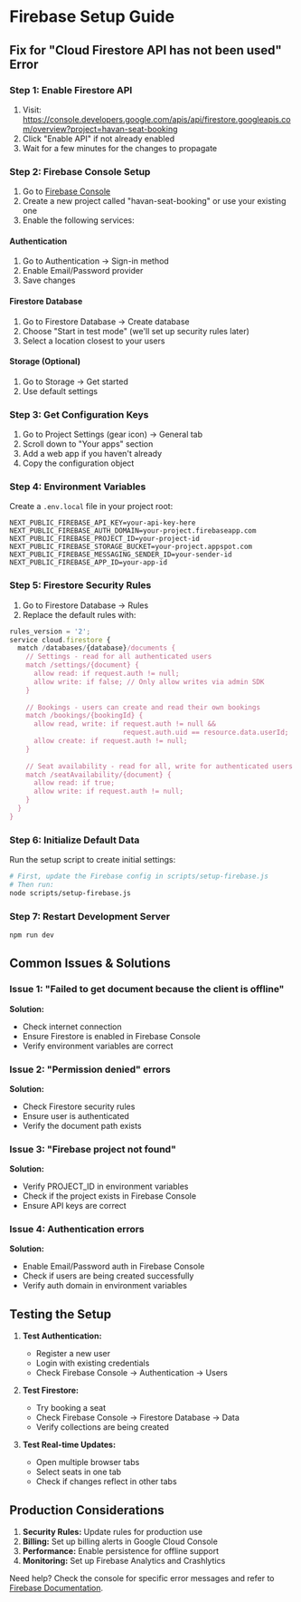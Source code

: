 # Firebase Setup Guide

## Fix for "Cloud Firestore API has not been used" Error

### Step 1: Enable Firestore API
1. Visit: https://console.developers.google.com/apis/api/firestore.googleapis.com/overview?project=havan-seat-booking
2. Click "Enable API" if not already enabled
3. Wait for a few minutes for the changes to propagate

### Step 2: Firebase Console Setup
1. Go to [Firebase Console](https://console.firebase.google.com/)
2. Create a new project called "havan-seat-booking" or use your existing one
3. Enable the following services:

#### Authentication
1. Go to Authentication → Sign-in method
2. Enable Email/Password provider
3. Save changes

#### Firestore Database
1. Go to Firestore Database → Create database
2. Choose "Start in test mode" (we'll set up security rules later)
3. Select a location closest to your users

#### Storage (Optional)
1. Go to Storage → Get started
2. Use default settings

### Step 3: Get Configuration Keys
1. Go to Project Settings (gear icon) → General tab
2. Scroll down to "Your apps" section
3. Add a web app if you haven't already
4. Copy the configuration object

### Step 4: Environment Variables
Create a `.env.local` file in your project root:

```env
NEXT_PUBLIC_FIREBASE_API_KEY=your-api-key-here
NEXT_PUBLIC_FIREBASE_AUTH_DOMAIN=your-project.firebaseapp.com
NEXT_PUBLIC_FIREBASE_PROJECT_ID=your-project-id
NEXT_PUBLIC_FIREBASE_STORAGE_BUCKET=your-project.appspot.com
NEXT_PUBLIC_FIREBASE_MESSAGING_SENDER_ID=your-sender-id
NEXT_PUBLIC_FIREBASE_APP_ID=your-app-id
```

### Step 5: Firestore Security Rules
1. Go to Firestore Database → Rules
2. Replace the default rules with:

```javascript
rules_version = '2';
service cloud.firestore {
  match /databases/{database}/documents {
    // Settings - read for all authenticated users
    match /settings/{document} {
      allow read: if request.auth != null;
      allow write: if false; // Only allow writes via admin SDK
    }
    
    // Bookings - users can create and read their own bookings
    match /bookings/{bookingId} {
      allow read, write: if request.auth != null && 
                            request.auth.uid == resource.data.userId;
      allow create: if request.auth != null;
    }
    
    // Seat availability - read for all, write for authenticated users
    match /seatAvailability/{document} {
      allow read: if true;
      allow write: if request.auth != null;
    }
  }
}
```

### Step 6: Initialize Default Data
Run the setup script to create initial settings:

```bash
# First, update the Firebase config in scripts/setup-firebase.js
# Then run:
node scripts/setup-firebase.js
```

### Step 7: Restart Development Server
```bash
npm run dev
```

## Common Issues & Solutions

### Issue 1: "Failed to get document because the client is offline"
**Solution:** 
- Check internet connection
- Ensure Firestore is enabled in Firebase Console
- Verify environment variables are correct

### Issue 2: "Permission denied" errors
**Solution:**
- Check Firestore security rules
- Ensure user is authenticated
- Verify the document path exists

### Issue 3: "Firebase project not found"
**Solution:**
- Verify PROJECT_ID in environment variables
- Check if the project exists in Firebase Console
- Ensure API keys are correct

### Issue 4: Authentication errors
**Solution:**
- Enable Email/Password auth in Firebase Console
- Check if users are being created successfully
- Verify auth domain in environment variables

## Testing the Setup

1. **Test Authentication:**
   - Register a new user
   - Login with existing credentials
   - Check Firebase Console → Authentication → Users

2. **Test Firestore:**
   - Try booking a seat
   - Check Firebase Console → Firestore Database → Data
   - Verify collections are being created

3. **Test Real-time Updates:**
   - Open multiple browser tabs
   - Select seats in one tab
   - Check if changes reflect in other tabs

## Production Considerations

1. **Security Rules:** Update rules for production use
2. **Billing:** Set up billing alerts in Google Cloud Console
3. **Performance:** Enable persistence for offline support
4. **Monitoring:** Set up Firebase Analytics and Crashlytics

Need help? Check the console for specific error messages and refer to [Firebase Documentation](https://firebase.google.com/docs).

